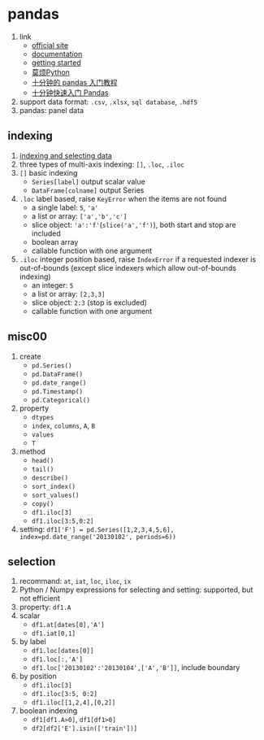 # pandas

1. link
   * [official site](https://pandas.pydata.org/)
   * [documentation](http://pandas.pydata.org/pandas-docs/stable/)
   * [getting started](http://pandas.pydata.org/pandas-docs/stable/overview.html)
   * [莫烦Python](https://morvanzhou.github.io/tutorials/data-manipulation/np-pd/)
   * [十分钟的 pandas 入门教程](https://ericfu.me/10-minutes-to-pandas/)
   * [十分钟快速入门 Pandas](https://zhuanlan.zhihu.com/p/21933466)
2. support data format: `.csv`, `.xlsx`, `sql database`, `.hdf5`
3. pandas: panel data

## indexing

1. [indexing and selecting data](http://pandas.pydata.org/pandas-docs/stable/user_guide/indexing.html#indexing)
2. three types of multi-axis indexing: `[]`, `.loc`, `.iloc`
3. `[]` basic indexing
   * `Series[label]` output scalar value
   * `DataFrame[colname]` output Series
4. `.loc` label based, raise `KeyError` when the items are not found
   * a single label: `5`, `'a'`
   * a list or array: `['a','b','c']`
   * slice object: `'a':'f'`(`slice('a','f')`), both start and stop are included
   * boolean array
   * callable function with one argument
5. `.iloc` integer position based, raise `IndexError` if a requested indexer is out-of-bounds (except slice indexers which allow out-of-bounds indexing)
   * an integer: `5`
   * a list or array: `[2,3,3]`
   * slice object: `2:3` (stop is excluded)
   * callable function with one argument

## misc00

1. create
   * `pd.Series()`
   * `pd.DataFrame()`
   * `pd.date_range()`
   * `pd.Timestamp()`
   * `pd.Categorical()`
2. property
   * `dtypes`
   * `index`, `columns`, `A`, `B`
   * `values`
   * `T`
3. method
   * `head()`
   * `tail()`
   * `describe()`
   * `sort_index()`
   * `sort_values()`
   * `copy()`
   * `df1.iloc[3]`
   * `df1.iloc[3:5,0:2]`
4. setting: `df1['F'] = pd.Series([1,2,3,4,5,6], index=pd.date_range('20130102', periods=6))`

## selection

1. recommand: `at`, `iat`, `loc`, `iloc`, `ix`
2. Python / Numpy expressions for selecting and setting: supported, but not efficient
3. property: `df1.A`
4. scalar
   * `df1.at[dates[0],'A']`
   * `df1.iat[0,1]`
5. by label
   * `df1.loc[dates[0]]`
   * `df1.loc[:,'A']`
   * `df1.loc['20130102':'20130104',['A','B']]`, include boundary
6. by position
   * `df1.iloc[3]`
   * `df1.iloc[3:5, 0:2]`
   * `df1.iloc[[1,2,4],[0,2]]`
7. boolean indexing
   * `df1[df1.A>0]`, `df1[df1>0]`
   * `df2[df2['E'].isin(['train'])]`
